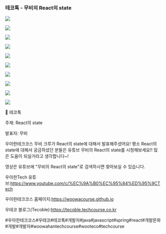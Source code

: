 ### 테코톡 - 무비의 React의 state

![](001.png)

![](002.png)

![](003.png)

![](004.png)

![](005.png)

![](006.png)

![](007.png)

![](008.png)

![](009.png)

![](010.png)

📮 테코톡

주제: React의 state

발표자: 무비

우아한테크코스 무비 크루가 React의 state에 대해서 발표해주셨어요! 평소 React의 state에 대해서 궁금하셨던 분들은
유튜브 무비의 React의 state를 시청해보세요!! 많은 도움이 되실거라고 생각합니다~!

영상은 유튜브에 "무비의 React의 state"로 검색하시면 찾아보실 수 있습니다.

우아한Tech 유튜브:https://www.youtube.com/c/%EC%9A%B0%EC%95%84%ED%95%9CTech

우아한테크코스 홈페이지:https://woowacourse.github.io

우테코 블로그(Tecoble):https://tecoble.techcourse.co.kr

#우아한테크코스#우테코#테코톡#개발자#java#javascript#spring#react#개발문화#개발#개발자#woowahantechcourse#wooteco#techcourse
